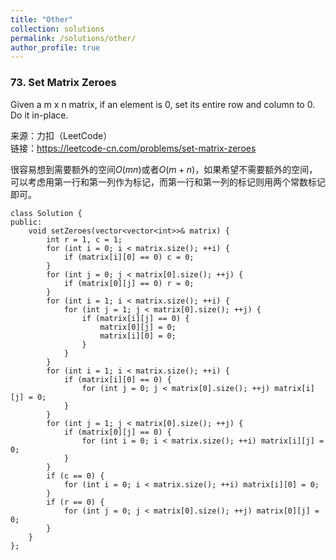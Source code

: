 ```yaml
---
title: "Other"
collection: solutions
permalink: /solutions/other/
author_profile: true
---
```


### 73. Set Matrix Zeroes

Given a m x n matrix, if an element is 0, set its entire row and column to 0. Do it in-place.

来源：力扣（LeetCode）  
链接：https://leetcode-cn.com/problems/set-matrix-zeroes

很容易想到需要额外的空间$O(mn)$或者$O(m+n)$，如果希望不需要额外的空间，可以考虑用第一行和第一列作为标记，而第一行和第一列的标记则用两个常数标记即可。

```
class Solution {
public:
    void setZeroes(vector<vector<int>>& matrix) {
        int r = 1, c = 1;
        for (int i = 0; i < matrix.size(); ++i) {
            if (matrix[i][0] == 0) c = 0;
        }
        for (int j = 0; j < matrix[0].size(); ++j) {
            if (matrix[0][j] == 0) r = 0;
        }
        for (int i = 1; i < matrix.size(); ++i) {
            for (int j = 1; j < matrix[0].size(); ++j) {
                if (matrix[i][j] == 0) {
                    matrix[0][j] = 0;
                    matrix[i][0] = 0;
                }
            }
        }
        for (int i = 1; i < matrix.size(); ++i) {
            if (matrix[i][0] == 0) {
                for (int j = 0; j < matrix[0].size(); ++j) matrix[i][j] = 0;
            }
        }
        for (int j = 1; j < matrix[0].size(); ++j) {
            if (matrix[0][j] == 0) {
                for (int i = 0; i < matrix.size(); ++i) matrix[i][j] = 0;
            }
        }
        if (c == 0) {
            for (int i = 0; i < matrix.size(); ++i) matrix[i][0] = 0;
        }
        if (r == 0) {
            for (int j = 0; j < matrix[0].size(); ++j) matrix[0][j] = 0;
        }
    }
};
```